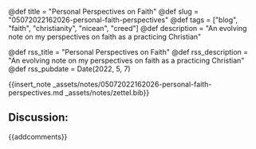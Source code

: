 @def title = "Personal Perspectives on Faith"
@def slug = "05072022162026-personal-faith-perspectives"
@def tags = ["blog", "faith", "christianity", "nicean", "creed"]
@def description = "An evolving note on my perspectives on faith as a practicing Christian"

@def rss_title = "Personal Perspectives on Faith"
@def rss_description = "An evolving note on my perspectives on faith as a practicing Christian"
@def rss_pubdate = Date(2022, 5, 7)

{{insert_note _assets/notes/05072022162026-personal-faith-perspectives.md _assets/notes/zettel.bib}}

## Discussion:

{{addcomments}}
